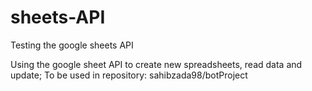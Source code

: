 # sheets-API
Testing the google sheets API

Using the google sheet API to create new spreadsheets, read data and update;
To be used in repository: sahibzada98/botProject
